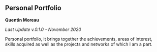 ## Personal Portfolio

__Quentin Moreau__

*Last Update v.0.1.0 - November 2020*

Personal portfolio, it brings together the achievements, areas of interest, skills acquired as well as the projects and networks of which I am a part.